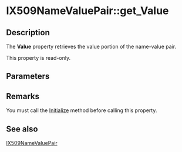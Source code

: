 # IX509NameValuePair::get_Value

## Description

The **Value** property retrieves the value portion of the name-value pair.

This property is read-only.

## Parameters

## Remarks

You must call the [Initialize](https://learn.microsoft.com/windows/desktop/api/certenroll/nf-certenroll-ix509namevaluepair-initialize) method before calling this property.

## See also

[IX509NameValuePair](https://learn.microsoft.com/windows/desktop/api/certenroll/nn-certenroll-ix509namevaluepair)